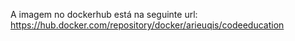 A imagem no dockerhub está na seguinte url: https://hub.docker.com/repository/docker/arieuqis/codeeducation
